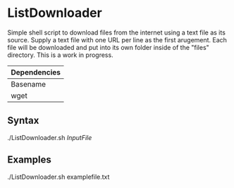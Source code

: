 # ListDownloader
Simple shell script to download files from the internet using a text file as its source. 
Supply a text file with one URL per line as the first arugement. Each file will be downloaded and put into its own folder inside of the "files" directory. This is a work in progress.

 
Dependencies  |
------------- |
Basename      |
wget          |

## Syntax
 ./ListDownloader.sh *InputFile*
 
## Examples
 ./ListDownloader.sh examplefile.txt
 

